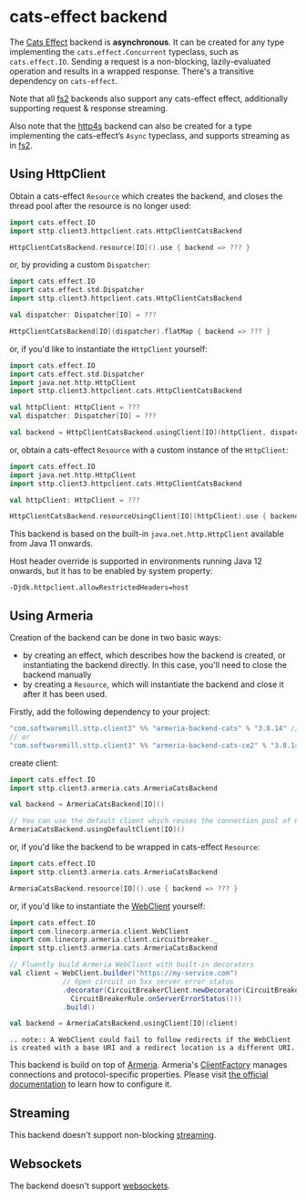 # cats-effect backend

The [Cats Effect](https://github.com/typelevel/cats-effect) backend is **asynchronous**. 
It can be created for any type implementing the `cats.effect.Concurrent` typeclass, such as `cats.effect.IO`. 
Sending a request is a non-blocking, lazily-evaluated operation and results in a wrapped response. 
There's a transitive dependency on `cats-effect`. 

Note that all [fs2](fs2.md) backends also support any cats-effect effect, additionally supporting request & response streaming.

Also note that the [http4s](http4s.md) backend can also be created for a type implementing the cats-effect’s `Async` typeclass, and supports streaming as in [fs2](fs2.md).

## Using HttpClient

Obtain a cats-effect `Resource` which creates the backend, and closes the thread pool after the resource is no longer used:

```scala
import cats.effect.IO
import sttp.client3.httpclient.cats.HttpClientCatsBackend

HttpClientCatsBackend.resource[IO]().use { backend => ??? }
```

or, by providing a custom `Dispatcher`:

```scala
import cats.effect.IO
import cats.effect.std.Dispatcher
import sttp.client3.httpclient.cats.HttpClientCatsBackend

val dispatcher: Dispatcher[IO] = ???

HttpClientCatsBackend[IO](dispatcher).flatMap { backend => ??? }
```

or, if you'd like to instantiate the `HttpClient` yourself:

```scala
import cats.effect.IO
import cats.effect.std.Dispatcher
import java.net.http.HttpClient
import sttp.client3.httpclient.cats.HttpClientCatsBackend

val httpClient: HttpClient = ???
val dispatcher: Dispatcher[IO] = ???

val backend = HttpClientCatsBackend.usingClient[IO](httpClient, dispatcher)
```

or, obtain a cats-effect `Resource` with a custom instance of the `HttpClient`:

```scala
import cats.effect.IO
import java.net.http.HttpClient
import sttp.client3.httpclient.cats.HttpClientCatsBackend

val httpClient: HttpClient = ???

HttpClientCatsBackend.resourceUsingClient[IO](httpClient).use { backend => ??? }
```

This backend is based on the built-in `java.net.http.HttpClient` available from Java 11 onwards.

Host header override is supported in environments running Java 12 onwards, but it has to be enabled by system property:

```
-Djdk.httpclient.allowRestrictedHeaders=host
```

## Using Armeria

Creation of the backend can be done in two basic ways:

* by creating an effect, which describes how the backend is created, or instantiating the backend directly. In this case, you'll need to close the backend manually
* by creating a `Resource`, which will instantiate the backend and close it after it has been used.

Firstly, add the following dependency to your project:

```scala
"com.softwaremill.sttp.client3" %% "armeria-backend-cats" % "3.8.14" // for cats-effect 3.x
// or
"com.softwaremill.sttp.client3" %% "armeria-backend-cats-ce2" % "3.8.14" // for cats-effect 2.x
```

create client:

```scala
import cats.effect.IO
import sttp.client3.armeria.cats.ArmeriaCatsBackend

val backend = ArmeriaCatsBackend[IO]()

// You can use the default client which reuses the connection pool of ClientFactory.ofDefault()
ArmeriaCatsBackend.usingDefaultClient[IO]()
```

or, if you'd like the backend to be wrapped in cats-effect `Resource`:

```scala
import cats.effect.IO
import sttp.client3.armeria.cats.ArmeriaCatsBackend

ArmeriaCatsBackend.resource[IO]().use { backend => ??? }
```

or, if you'd like to instantiate the [WebClient](https://armeria.dev/docs/client-http) yourself:

```scala
import cats.effect.IO
import com.linecorp.armeria.client.WebClient
import com.linecorp.armeria.client.circuitbreaker._
import sttp.client3.armeria.cats.ArmeriaCatsBackend

// Fluently build Armeria WebClient with built-in decorators
val client = WebClient.builder("https://my-service.com")
             // Open circuit on 5xx server error status
             .decorator(CircuitBreakerClient.newDecorator(CircuitBreaker.ofDefaultName(),
               CircuitBreakerRule.onServerErrorStatus()))
             .build()

val backend = ArmeriaCatsBackend.usingClient[IO](client)
```

```eval_rst
.. note:: A WebClient could fail to follow redirects if the WebClient is created with a base URI and a redirect location is a different URI.
```

This backend is build on top of [Armeria](https://armeria.dev/docs/client-http).
Armeria's [ClientFactory](https://armeria.dev/docs/client-factory) manages connections and protocol-specific properties.
Please visit [the official documentation](https://armeria.dev/docs/client-factory) to learn how to configure it.

## Streaming

This backend doesn't support non-blocking [streaming](../requests/streaming.md).

## Websockets

The backend doesn't support [websockets](../websockets.md).
